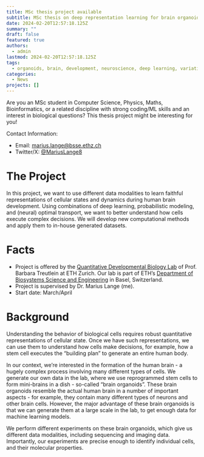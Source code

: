 ```yaml
---
title: MSc thesis project available
subtitle: MSc thesis on deep representation learning for brain organoids
date: 2024-02-20T12:57:18.125Z
summary: ""
draft: false
featured: true
authors:
  - admin
lastmod: 2024-02-20T12:57:18.125Z
tags:
  - organoids, brain, development, neuroscience, deep learning, variational inference, graph neural networks
categories:
  - News
projects: []
---
```

Are you an MSc student in Computer Science, Physics, Maths, Bioinformatics, or a related discipline with strong coding/ML skills and an interest in biological questions? This thesis project might be interesting for you!

Contact Information:
- Email: [marius.lange@bsse.ethz.ch](mailto:marius.lange@bsse.ethz.ch)
- Twitter/X: [@MariusLange8](https://twitter.com/MariusLange8)


# The Project
In this project, we want to use different data modalities to learn faithful representations of cellular states and dynamics during human brain development. Using combinations of deep learning, probabilistic modeling, and (neural) optimal transport, we want to better understand how cells execute complex decisions. We will develop new computational methods and apply them to in-house generated datasets. 

# Facts
- Project is offered by the [Quantitative Developmental Biology Lab](https://bsse.ethz.ch/qdb) of Prof. Barbara Treutlein at ETH Zurich. Our lab is part of ETH’s [Department of Biosystems Science and Engineering](https://bsse.ethz.ch/) in Basel, Switzerland. 
- Project is supervised by Dr. Marius Lange (me).
- Start date: March/April

# Background
Understanding the behavior of biological cells requires robust quantitative representations of cellular state. Once we have such representations, we can use them to understand how cells make decisions, for example, how a stem cell executes the “building plan” to generate an entire human body. 

In our context, we’re interested in the formation of the human brain - a hugely complex process involving many different types of cells. We generate our own data in the lab, where we use reprogrammed stem cells to form mini-brains in a dish - so-called “brain organoids”. These brain organoids resemble the actual human brain in a number of important aspects - for example, they contain many different types of neurons and other brain cells. However, the major advantage of these brain organoids is that we can generate them at a large scale in the lab, to get enough data for machine learning models. 

We perform different experiments on these brain organoids, which give us different data modalities, including sequencing and imaging data. Importantly, our experiments are precise enough to identify individual cells, and their molecular properties. 

